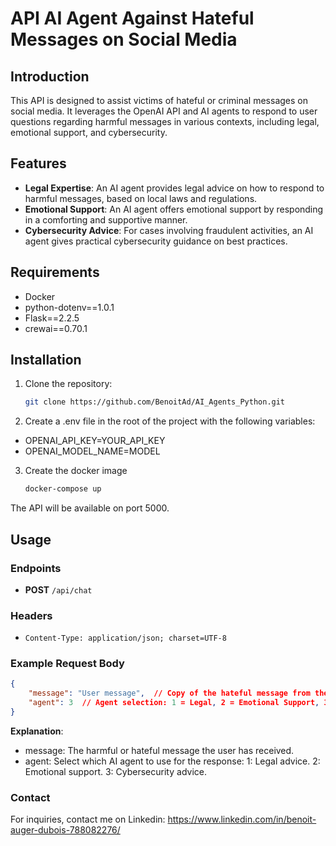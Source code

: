 # API AI Agent Against Hateful Messages on Social Media

## Introduction
This API is designed to assist victims of hateful or criminal messages on social media. It leverages the OpenAI API and AI agents to respond to user questions regarding harmful messages in various contexts, including legal, emotional support, and cybersecurity.

## Features
- **Legal Expertise**: An AI agent provides legal advice on how to respond to harmful messages, based on local laws and regulations.
- **Emotional Support**: An AI agent offers emotional support by responding in a comforting and supportive manner.
- **Cybersecurity Advice**: For cases involving fraudulent activities, an AI agent gives practical cybersecurity guidance on best practices.

## Requirements
- Docker
- python-dotenv==1.0.1
- Flask==2.2.5
- crewai==0.70.1

## Installation
1. Clone the repository:
   ```bash
   git clone https://github.com/BenoitAd/AI_Agents_Python.git
2. Create a .env file in the root of the project with the following variables:
  - OPENAI_API_KEY=YOUR_API_KEY
  - OPENAI_MODEL_NAME=MODEL
3. Create the docker image
   ```bash
   docker-compose up
The API will be available on port 5000.

## Usage

### Endpoints
- **POST** `/api/chat`

### Headers
- `Content-Type: application/json; charset=UTF-8`

### Example Request Body
```json
{
    "message": "User message",  // Copy of the hateful message from the user
    "agent": 3  // Agent selection: 1 = Legal, 2 = Emotional Support, 3 = Cybersecurity
}
```
**Explanation**:
- message: The harmful or hateful message the user has received.
- agent: Select which AI agent to use for the response:
  1: Legal advice.
  2: Emotional support.
  3: Cybersecurity advice.

### Contact
For inquiries, contact me on Linkedin: https://www.linkedin.com/in/benoit-auger-dubois-788082276/
